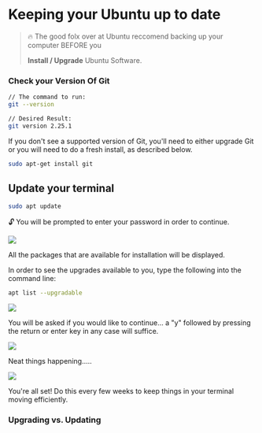 # Keeping your Ubuntu up to date

> 🔥 The good folx over at Ubuntu reccomend backing up your computer BEFORE you
>
> **Install / Upgrade** Ubuntu Software.

### Check your Version Of Git

````bash
// The command to run:
git --version 

// Desired Result:
git version 2.25.1

````

If you don't see a supported version of Git, you'll need to either upgrade Git or you will need to do a fresh install, as described below.

````bash
sudo apt-get install git
````

## Update your terminal

````bash
sudo apt update
````

🔓 You will be prompted to enter your password in order to continue.

![](ubuntu-1-version)

All the packages that are available for installation will be displayed.

In order to see the upgrades available to you, type the following into the command line:

````bash
apt list --upgradable
````

![](ubuntu-2-upgrade.JPG)

You will be asked if you would like to continue... a "y" followed by pressing the return or enter key in any case will suffice.

![](ubuntu-3-continue)

Neat things happening.....

![](ubuntu-4-progress)

You're all set! Do this every few weeks to keep things in your terminal moving efficiently.

### Upgrading vs. Updating
